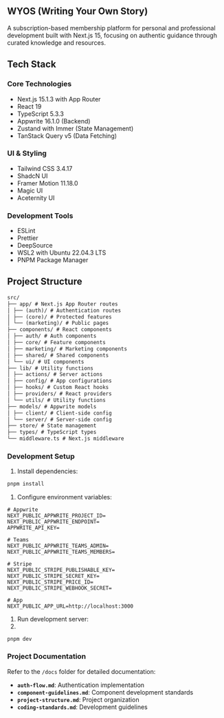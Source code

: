 ## WYOS (Writing Your Own Story)

A subscription-based membership platform for personal and professional development built with Next.js 15, focusing on authentic guidance through curated knowledge and resources.

## **Tech Stack**

### **Core Technologies**

- Next.js 15.1.3 with App Router
- React 19
- TypeScript 5.3.3
- Appwrite 16.1.0 (Backend)
- Zustand with Immer (State Management)
- TanStack Query v5 (Data Fetching)

### **UI & Styling**

- Tailwind CSS 3.4.17
- ShadcN UI
- Framer Motion 11.18.0
- Magic UI
- Aceternity UI

### **Development Tools**

- ESLint
- Prettier
- DeepSource
- WSL2 with Ubuntu 22.04.3 LTS
- PNPM Package Manager

## **Project Structure**

```markdown
src/
├── app/ # Next.js App Router routes
│ ├── (auth)/ # Authentication routes
│ ├── (core)/ # Protected features
│ └── (marketing)/ # Public pages
├── components/ # React components
│ ├── auth/ # Auth components
│ ├── core/ # Feature components
│ ├── marketing/ # Marketing components
│ ├── shared/ # Shared components
│ └── ui/ # UI components
├── lib/ # Utility functions
│ ├── actions/ # Server actions
│ ├── config/ # App configurations
│ ├── hooks/ # Custom React hooks
│ ├── providers/ # React providers
│ └── utils/ # Utility functions
├── models/ # Appwrite models
│ ├── client/ # Client-side config
│ └── server/ # Server-side config
├── store/ # State management
├── types/ # TypeScript types
└── middleware.ts # Next.js middleware
```

### **Development Setup**

1. Install dependencies:

```bash
pnpm install
```

1. Configure environment variables:

```tsx
# Appwrite
NEXT_PUBLIC_APPWRITE_PROJECT_ID=
NEXT_PUBLIC_APPWRITE_ENDPOINT=
APPWRITE_API_KEY=

# Teams
NEXT_PUBLIC_APPWRITE_TEAMS_ADMIN=
NEXT_PUBLIC_APPWRITE_TEAMS_MEMBERS=

# Stripe
NEXT_PUBLIC_STRIPE_PUBLISHABLE_KEY=
NEXT_PUBLIC_STRIPE_SECRET_KEY=
NEXT_PUBLIC_STRIPE_PRICE_ID=
NEXT_PUBLIC_STRIPE_WEBHOOK_SECRET=

# App
NEXT_PUBLIC_APP_URL=http://localhost:3000
```

1. Run development server:
2.

```tsx
pnpm dev
```

### **Project Documentation**

Refer to the `/docs` folder for detailed documentation:

- **`auth-flow.md`**: Authentication implementation
- **`component-guidelines.md`**: Component development standards
- **`project-structure.md`**: Project organization
- **`coding-standards.md`**: Development guidelines

